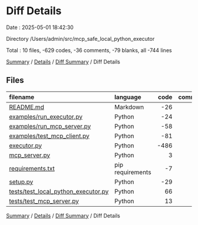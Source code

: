 # Diff Details

Date : 2025-05-01 18:42:30

Directory /Users/admin/src/mcp_safe_local_python_executor

Total : 10 files,  -629 codes, -36 comments, -79 blanks, all -744 lines

[Summary](results.md) / [Details](details.md) / [Diff Summary](diff.md) / Diff Details

## Files
| filename | language | code | comment | blank | total |
| :--- | :--- | ---: | ---: | ---: | ---: |
| [README.md](/README.md) | Markdown | -26 | 0 | -9 | -35 |
| [examples/run\_executor.py](/examples/run_executor.py) | Python | -24 | -4 | -7 | -35 |
| [examples/run\_mcp\_server.py](/examples/run_mcp_server.py) | Python | -58 | -6 | -11 | -75 |
| [examples/test\_mcp\_client.py](/examples/test_mcp_client.py) | Python | -81 | -14 | -19 | -114 |
| [executor.py](/executor.py) | Python | -486 | -1 | -51 | -538 |
| [mcp\_server.py](/mcp_server.py) | Python | 3 | -9 | -3 | -9 |
| [requirements.txt](/requirements.txt) | pip requirements | -7 | 0 | 0 | -7 |
| [setup.py](/setup.py) | Python | -29 | 0 | -2 | -31 |
| [tests/test\_local\_python\_executor.py](/tests/test_local_python_executor.py) | Python | 66 | 2 | 24 | 92 |
| [tests/test\_mcp\_server.py](/tests/test_mcp_server.py) | Python | 13 | -4 | -1 | 8 |

[Summary](results.md) / [Details](details.md) / [Diff Summary](diff.md) / Diff Details